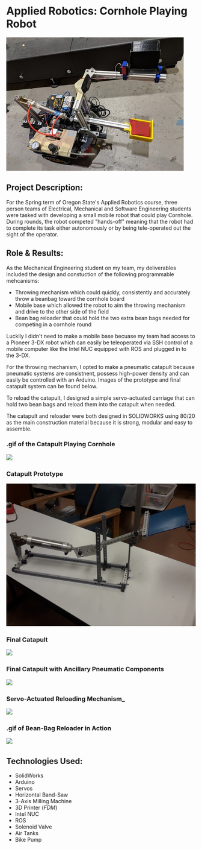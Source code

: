 # Applied Robotics: Cornhole Playing Robot

<img src="images/Everything.jpg?raw=true"/>

## __Project Description__: 

For the Spring term of Oregon State's Applied Robotics course, three person teams of Electrical, Mechanical and Software Engineering students were tasked with developing a small mobile robot that could play Cornhole. During rounds, the robot competed "hands-off" meaning that the robot had to complete its task either autonomously or by being tele-operated out the sight of the operator.

## __Role & Results__:

As the Mechanical Engineering student on my team, my deliverables included the design and constuction of the following programmable mehcanisms:
* Throwing mechanism which could quickly, consistently and accurately throw a beanbag toward the cornhole board
* Mobile base which allowed the robot to aim the throwing mechanism and drive to the other side of the field
* Bean bag reloader that could hold the two extra bean bags needed for competing in a cornhole round

Luckily I didn't need to make a mobile base becuase my team had access to a Pioneer 3-DX robot which can easily be teleoperated via SSH control of a mobile computer like the Intel NUC equipped with ROS and plugged in to the 3-DX.

For the throwing mechanism, I opted to make a pneumatic catapult because pneumatic systems are consistnent, possess high-power density and can easily be controlled with an Arduino. Images of the prototype and final catapult system can be found below.

To reload the catapult, I designed a simple servo-actuated carriage that can hold two bean bags and reload them into the catapult when needed.

The catapult and reloader were both designed in SOLIDWORKS using 80/20 as the main construction material because it is strong, modular and easy to assemble.

### __.gif of the Catapult Playing Cornhole__
<img src="images/Throw.gif?raw=true"/>

### __Catapult Prototype__
<img src="images/Cat_Proto.jpg?raw=true"/>

### __Final Catapult__
<img src="images/Cat_Final.jpg?raw=true"/>

### __Final Catapult with Ancillary Pneumatic Components__
<img src="images/Cat_Cart.jpg?raw=true"/>

### __Servo-Actuated Reloading Mechanism___
<img src="images/Load_Tech.jpg?raw=true"/>

### __.gif of Bean-Bag Reloader in Action__
<img src="images/Reload.gif?raw=true">



## __Technologies Used__:
* SolidWorks
* Arduino
* Servos
* Horizontal Band-Saw
* 3-Axis Milling Machine
* 3D Printer (_FDM_)
* Intel NUC
* ROS
* Solenoid Valve
* Air Tanks
* Bike Pump
